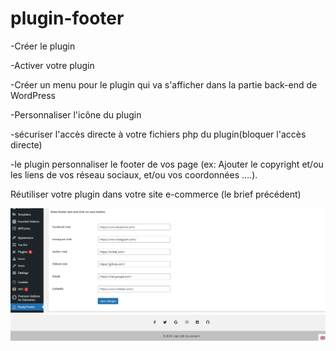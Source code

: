 # plugin-footer


-Créer le plugin

-Activer votre plugin

-Créer un menu pour le plugin qui va s'afficher dans la partie back-end de WordPress

-Personnaliser l'icône du plugin

-sécuriser l'accès directe à votre fichiers php du plugin(bloquer l'accès directe)

-le plugin personnaliser le footer de vos page (ex: Ajouter le copyright et/ou les liens de vos réseau sociaux, et/ou vos coordonnées ....).

Réutiliser votre plugin dans votre site e-commerce (le brief précédent)

<img src= "footer.PNG">
<img src= "footer view.PNG">